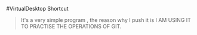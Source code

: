 #VirtualDesktop Shortcut
>It's a very simple program , the reason why I push it is I AM USING IT TO PRACTISE THE OPERATIONS OF GIT.